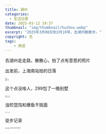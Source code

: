 ```yaml
---
title: 湖州
categories:
  - 生活记录
date: 2025-03-12 19:37
thumbnail: "img/thumbnail/huzhou.webp"
excerpt: "2025年3月08日到3月10号，去湖州散散步。"
copyright: 无
tags:
    - 旅途
---
```


去湖州走走路，散散心，拍了点有意思的照片

出发前，上海南站拍的日落

<img src="/img/huzhou_travel/NZF_0145.jpg" alt="NZF_0145" style="zoom:8%;" />

<br>

<img src="/img/huzhou_travel/NZF_0176.jpg" alt="NZF_0176" style="zoom:7%;" />

<br>

<img src="/img/huzhou_travel/NZF_0149.jpg" alt="NZF_0149" style="zoom:8%;" />

<br>

<img src="/img/huzhou_travel/NZF_0154.jpg" alt="NZF_0154" style="zoom:8%;" />

<br>

<img src="/img/huzhou_travel/20250309-NZF_0178.jpg" alt="20250309-NZF_0178" style="zoom:8%;" />

<br>

<img src="/img/huzhou_travel/NZF_0187.jpg" alt="NZF_0187" style="zoom:17%;" />

<br>

<img src="/img/huzhou_travel/NZF_0180.jpg" alt="NZF_0180" style="zoom:8%;" />

<br>

这个点没啥人，299包了一晚别墅

<img src="/img/huzhou_travel/image-20250312194341359.png" alt="image-20250312194341359" style="zoom:8%;" />

<br>

<img src="/img/huzhou_travel/NZF_0191.jpg" alt="NZF_0191" style="zoom:8%;" />

<br>

<img src="/img/huzhou_travel/image-20250312194636284.png" alt="image-20250312194636284" style="zoom:8%;" />

<br>

<img src="/img/huzhou_travel/image-20250312194459961.png" alt="image-20250312194459961" style="zoom:8%;" />

<br>

<img src="/img/huzhou_travel/image-20250312194414259.png" alt="image-20250312194414259" style="zoom:8%;" />

<br>

油煎馄饨和爆鱼干挑面

<img src="/img/huzhou_travel/image-20250312194527078.png" alt="image-20250312194527078" style="zoom:8%;" />

<br>

<img src="/img/huzhou_travel/image-20250312194608943.png" alt="image-20250312194608943" style="zoom:8%;" />

徒步记录

<img src="/img/huzhou_travel/image-20250312205041849.png" alt="image-20250312205041849" style="zoom:25%;" />